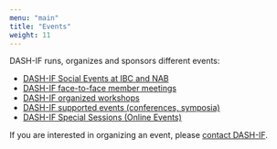 ```yaml
---
menu: "main"
title: "Events"
weight: 11
---
```


DASH-IF runs, organizes and sponsors different events:

* [DASH-IF Social Events at IBC and NAB](https://dashif.org/events/social-events)
* [DASH-IF face-to-face member meetings](https://dashif.org/events/member)
* [DASH-IF organized workshops](https://dashif.org/events/workshops)
* [DASH-IF supported events (conferences, symposia)](https://dashif.org/events/conferences)
* [DASH-IF Special Sessions (Online Events)](https://dashif.org/events/special-sessions)

If you are interested in organizing an event, please [contact DASH-IF](https://dashif.org/contact).
